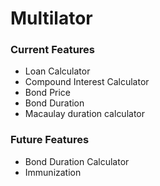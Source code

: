 # Multilator

### Current Features
- Loan Calculator
- Compound Interest Calculator
- Bond Price
- Bond Duration
- Macaulay duration calculator

### Future Features
- Bond Duration Calculator
- Immunization